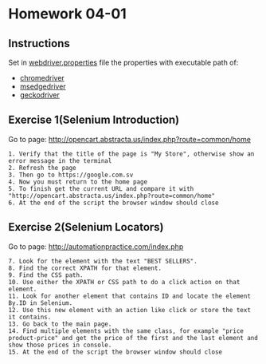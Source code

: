 # Homework 04-01

## Instructions

Set in [webdriver.properties](src/main/resources/webdriver.properties) file the properties with executable path of:

* [chromedriver](https://chromedriver.chromium.org/)
* [msedgedriver](https://developer.microsoft.com/en-us/microsoft-edge/tools/webdriver/)
* [geckodriver](https://github.com/mozilla/geckodriver/releases)

## Exercise 1(Selenium Introduction)

Go to page: http://opencart.abstracta.us/index.php?route=common/home

    1. Verify that the title of the page is "My Store", otherwise show an error message in the terminal 
    2. Refresh the page
    3. Then go to https://google.com.sv
    4. Now you must return to the home page
    5. To finish get the current URL and compare it with "http://opencart.abstracta.us/index.php?route=common/home"
    6. At the end of the script the browser window should close

## Exercise 2(Selenium Locators)

Go to page: http://automationpractice.com/index.php

    7. Look for the element with the text "BEST SELLERS".
    8. Find the correct XPATH for that element.
    9. Find the CSS path.
    10. Use either the XPATH or CSS path to do a click action on that element.
    11. Look for another element that contains ID and locate the element By.ID in Selenium.
    12. Use this new element with an action like click or store the text it contains.
    13. Go back to the main page.
    14. Find multiple elements with the same class, for example "price product-price" and get the price of the first and the last element and show those prices in console.
    15. At the end of the script the browser window should close
